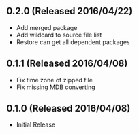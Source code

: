 ## 0.2.0 (Released 2016/04/22)

* Add merged package
* Add wildcard to source file list
* Restore can get all dependent packages

## 0.1.1 (Released 2016/04/08)

* Fix time zone of zipped file
* Fix missing MDB converting

## 0.1.0 (Released 2016/04/08)

* Initial Release
